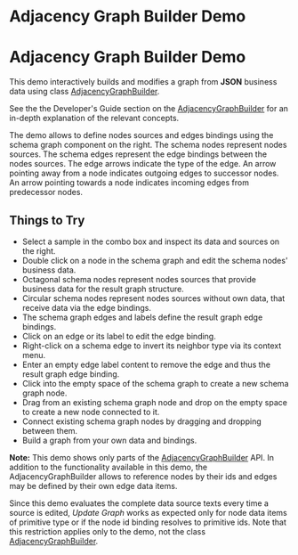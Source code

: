 <!--
 //////////////////////////////////////////////////////////////////////////////
 // @license
 // This file is part of yFiles for HTML 2.6.0.4.
 // Use is subject to license terms.
 //
 // Copyright (c) 2000-2024 by yWorks GmbH, Vor dem Kreuzberg 28,
 // 72070 Tuebingen, Germany. All rights reserved.
 //
 //////////////////////////////////////////////////////////////////////////////
-->
# Adjacency Graph Builder Demo

# Adjacency Graph Builder Demo

This demo interactively builds and modifies a graph from **JSON** business data using class [AdjacencyGraphBuilder](https://docs.yworks.com/yfileshtml/#/api/AdjacencyGraphBuilder).

See the the Developer's Guide section on the [AdjacencyGraphBuilder](https://docs.yworks.com/yfileshtml/#/dguide/graph_builder-AdjacencyGraphBuilder) for an in-depth explanation of the relevant concepts.

The demo allows to define nodes sources and edges bindings using the schema graph component on the right. The schema nodes represent nodes sources. The schema edges represent the edge bindings between the nodes sources. The edge arrows indicate the type of the edge. An arrow pointing away from a node indicates outgoing edges to successor nodes. An arrow pointing towards a node indicates incoming edges from predecessor nodes.

## Things to Try

- Select a sample in the combo box and inspect its data and sources on the right.
- Double click on a node in the schema graph and edit the schema nodes' business data.
- Octagonal schema nodes represent nodes sources that provide business data for the result graph structure.
- Circular schema nodes represent nodes sources without own data, that receive data via the edge bindings.
- The schema graph edges and labels define the result graph edge bindings.
- Click on an edge or its label to edit the edge binding.
- Right-click on a schema edge to invert its neighbor type via its context menu.
- Enter an empty edge label content to remove the edge and thus the result graph edge binding.
- Click into the empty space of the schema graph to create a new schema graph node.
- Drag from an existing schema graph node and drop on the empty space to create a new node connected to it.
- Connect existing schema graph nodes by dragging and dropping between them.
- Build a graph from your own data and bindings.

**Note:** This demo shows only parts of the [AdjacencyGraphBuilder](https://docs.yworks.com/yfileshtml/#/api/AdjacencyGraphBuilder) API. In addition to the functionality available in this demo, the AdjacencyGraphBuilder allows to reference nodes by their ids and edges may be defined by their own edge data items.

Since this demo evaluates the complete data source texts every time a source is edited, _Update Graph_ works as expected only for node data items of primitive type or if the node id binding resolves to primitive ids. Note that this restriction applies only to the demo, not the class [AdjacencyGraphBuilder](https://docs.yworks.com/yfileshtml/#/api/AdjacencyGraphBuilder).
